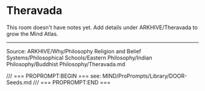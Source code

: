 # Theravada

This room doesn't have notes yet. Add details under ARKHIVE/Theravada to grow the Mind Atlas.

---
Source: ARKHIVE/Why/Philosophy Religion and Belief Systems/Philosophical Schools/Eastern Philosophy/Indian Philosophy/Buddhist Philosophy/Theravada.md

/// === PROPROMPT:BEGIN ===
see: MIND/ProPrompts/Library/DOOR-Seeds.md
/// === PROPROMPT:END ===
